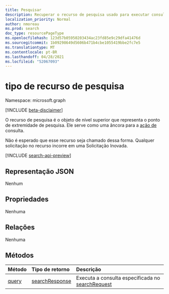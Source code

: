 ```yaml
---
title: Pesquisar
description: Recuperar o recurso de pesquisa usado para executar consultas
localization_priority: Normal
author: nmoreau
ms.prod: search
doc_type: resourcePageType
ms.openlocfilehash: 123d57b05950203434ac23fd85e9c29dfa41476d
ms.sourcegitcommit: 1b09298649d5606b471b4cbe1055419bbe2fc7e5
ms.translationtype: MT
ms.contentlocale: pt-BR
ms.lasthandoff: 04/28/2021
ms.locfileid: "52067093"
---
```

# <a name="search-resource-type"></a>tipo de recurso de pesquisa

Namespace: microsoft.graph

[!INCLUDE [beta-disclaimer](../../includes/beta-disclaimer.md)]

O recurso de pesquisa é o objeto de nível superior que representa o ponto de extremidade de pesquisa. Ele serve como uma âncora para a [ação de](../api/search-query.md) consulta.

Não é esperado que esse recurso seja chamado dessa forma. Qualquer solicitação no recurso incorre em uma Solicitação Inovada.

[!INCLUDE [search-api-preview](../../includes/search-api-preview-signup.md)]

## <a name="json-representation"></a>Representação JSON

Nenhum

## <a name="properties"></a>Propriedades

Nenhuma

## <a name="relationships"></a>Relações

Nenhuma

## <a name="methods"></a>Métodos

| Método       | Tipo de retorno | Descrição |
|:-------------|:------------|:------------|
| [query](../api/search-query.md) | [searchResponse](searchresponse.md)| Executa a consulta especificada no [searchRequest](../resources/searchrequest.md) |

<!-- uuid: 16cd6b66-4b1a-43a1-adaf-3a886856ed98
2019-02-04 14:57:30 UTC -->
<!-- {
  "type": "#page.annotation",
  "description": "Get search",
  "keywords": "",
  "section": "documentation",
  "tocPath": ""
}-->


